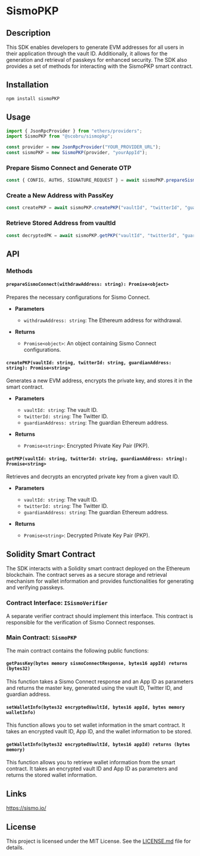 
# SismoPKP

## Description

This SDK enables developers to generate EVM addresses for all users in their application through the vault ID. Additionally, it allows for the generation and retrieval of passkeys for enhanced security. The SDK also provides a set of methods for interacting with the SismoPKP smart contract.

## Installation

```bash
npm install sismoPKP
```

## Usage

```javascript
import { JsonRpcProvider } from "ethers/providers";
import SismoPKP from "@scobru/sismopkp";

const provider = new JsonRpcProvider("YOUR_PROVIDER_URL");
const sismoPKP = new SismoPKP(provider, "yourAppId");
```

### Prepare Sismo Connect and Generate OTP

```javascript
const { CONFIG, AUTHS, SIGNATURE_REQUEST } = await sismoPKP.prepareSismoConnect("guardianAddress");
```

### Create a New Address with PassKey

```javascript
const createPKP = await sismoPKP.createPKP("vaultId", "twitterId", "guardianAddress");
```

### Retrieve Stored Address from vaultId

```javascript
const decryptedPK = await sismoPKP.getPKP("vaultId", "twitterId", "guardianAddress");
```

## API

### Methods

#### `prepareSismoConnect(withdrawAddress: string): Promise<object>`

Prepares the necessary configurations for Sismo Connect.

- **Parameters**
  - `withdrawAddress: string`: The Ethereum address for withdrawal.
  
- **Returns**
  - `Promise<object>`: An object containing Sismo Connect configurations.

#### `createPKP(vaultId: string, twitterId: string, guardianAddress: string): Promise<string>`

Generates a new EVM address, encrypts the private key, and stores it in the smart contract.

- **Parameters**
  - `vaultId: string`: The vault ID.
  - `twitterId: string`: The Twitter ID.
  - `guardianAddress: string`: The guardian Ethereum address.
  
- **Returns**
  - `Promise<string>`: Encrypted Private Key Pair (PKP).

#### `getPKP(vaultId: string, twitterId: string, guardianAddress: string): Promise<string>`

Retrieves and decrypts an encrypted private key from a given vault ID.

- **Parameters**
  - `vaultId: string`: The vault ID.
  - `twitterId: string`: The Twitter ID.
  - `guardianAddress: string`: The guardian Ethereum address.
  
- **Returns**
  - `Promise<string>`: Decrypted Private Key Pair (PKP).

## Solidity Smart Contract

The SDK interacts with a Solidity smart contract deployed on the Ethereum blockchain. The contract serves as a secure storage and retrieval mechanism for wallet information and provides functionalities for generating and verifying passkeys.

### Contract Interface: `ISismoVerifier`

A separate verifier contract should implement this interface. This contract is responsible for the verification of Sismo Connect responses.

### Main Contract: `SismoPKP`

The main contract contains the following public functions:

#### `getPassKey(bytes memory sismoConnectResponse, bytes16 appId) returns (bytes32)`

This function takes a Sismo Connect response and an App ID as parameters and returns the master key, generated using the vault ID, Twitter ID, and guardian address.

#### `setWalletInfo(bytes32 encryptedVaultId, bytes16 appId, bytes memory walletInfo)`

This function allows you to set wallet information in the smart contract. It takes an encrypted vault ID, App ID, and the wallet information to be stored.

#### `getWalletInfo(bytes32 encryptedVaultId, bytes16 appId) returns (bytes memory)`

This function allows you to retrieve wallet information from the smart contract. It takes an encrypted vault ID and App ID as parameters and returns the stored wallet information.

## Links

<https://sismo.io/>

## License

This project is licensed under the MIT License. See the [LICENSE.md](LICENSE.md) file for details.
